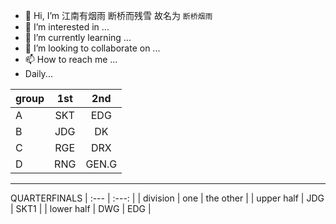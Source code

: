 - 👋 Hi, I’m 江南有烟雨 断桥而残雪 故名为 `断桥烟雨`
- 👀 I’m interested in ...
- 🌱 I’m currently learning ...
- 💞️ I’m looking to collaborate on ...
- 📫 How to reach me ...
- Daily...

| group | 1st | 2nd |
| :--- | :---: | :---: |
| A | SKT | EDG |
| B | JDG | DK |
| C | RGE | DRX |
| D | RNG | GEN.G |


---
QUARTERFINALS
| :--- | :---: |
| division | one | the other |
| upper half | JDG | SKT1 |
| lower half | DWG | EDG |

<!---
duanqiaoyanyu/duanqiaoyanyu is a ✨ special ✨ repository because its `README.md` (this file) appears on your GitHub profile.
You can click the Preview link to take a look at your changes.
--->
